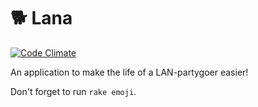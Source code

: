 :dog2: Lana
=======================
[![Code Climate](https://codeclimate.com/github/ZeusWPI/Lana/badges/gpa.svg)](https://codeclimate.com/github/ZeusWPI/Lana)

An application to make the life of a LAN-partygoer easier!

Don't forget to run `rake emoji`.
